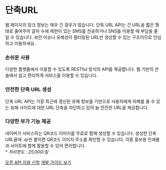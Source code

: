 # 단축URL

<html lang="ko">
<head>
    <title>NAVER Developers - 단축URL API 소개</title>
</head>
<body>
<div class="con">
    <p class="p_desc">웹 페이지의 링크 정보는 매우 긴 경우가 많습니다. 단축 URL API는 긴 URL을 짧은 형태로 줄여주어 글자 수에 제한이 있는 SMS를 전송하거나 SNS를 이용할 때 부담을 줄일 수 있습니다. 보안 이슈나 유해성이 필터링된 URL만 생성할 수 있는 구조이므로 안심하고 이용하세요.</p>
    <div class="cont_intro shorturl shorturl1">
        <h3 class="h_sub">손쉬운 사용</h3>
        <p class="p_desc">다양한 플랫폼에서 이용할 수 있도록 RESTful 방식의 API를 제공합니다. 웹 기반의 콘솔에서 쉽고 편리하게 서비스를 이용할 수 있습니다.</p>
    </div>
    <div class="cont_intro shorturl shorturl2">
        <h3 class="h_sub">안전한 단축 URL 생성</h3>
        <p class="p_desc">단축 URL API는 가장 최근에 갱신된 유해 정보를 기반으로 사용자에게 피해를 줄 수 있는 유해 사이트에 대한 URL 단축을 차단하고 있어 늘 안전한 URL을 제공합니다.</p>
    </div>
    <div class="cont_intro shorturl shorturl3">
        <h3 class="h_sub">다양한 부가 기능 제공</h3>
        <p class="p_desc">네이버가 서비스하는 QR코드 이미지를 무료로 함께 생성할 수 있습니다. 생성한 단축 URL끝에 .qr만 붙이면 QR코드 이미지 주소를 확인할 수 있습니다. 각종 홍보용 인쇄물과 사이트에 함께 활용할 수 있어 편리합니다.<br>
            <em class="color_p3">* 처리한도 : 25,000/일</em>
        </p>
    </div>
    <div class="buttons buttons_center">
        <a class="btn_b_hi" href="/apps/#/register?defaultScope=shorturl">오픈 API 이용 신청</a>
        <a class="btn_b_hi" href="https://developers.naver.com/docs/utils/shortenurl/">개발 가이드 보기</a>
    </div>
</div>
</body>
</html>